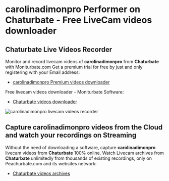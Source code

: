 # carolinadimonpro Performer on Chaturbate - Free LiveCam videos downloader

## Chaturbate Live Videos Recorder

Monitor and record livecam videos of **carolinadimonpro** from **Chaturbate** with Moniturbate.com
Get a premium trial for free by just and only registering with your Email address:
* [carolinadimonpro Premium videos downloader](https://moniturbate.com/request-demo-licence-key.html)

Free livecam videos downloader - Moniturbate Software:
* [Chaturbate videos downloader](https://moniturbate.com/moniturbate-download-software.html)

![carolinadimonpro livecam videos recorder](https://peachurnet.com/templates/moniturbate-software.png)


## Capture carolinadimonpro videos from the Cloud and watch your recordings on Streaming

Without the need of downloading a software, capture **carolinadimonpro** livecam videos from **Chaturbate** 100% online.
Watch Livecam archives from **Chaturbate** unlimitedly from thousands of existing recordings, only on Peachurbate.com and its websites network:
* [Chaturbate videos archives](https://peachurnet.com/)